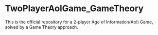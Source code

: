 # TwoPlayerAoIGame_GameTheory
This is the official repository for a 2-player Age of Information(AoI) Game, solved by a Game Theory approach.
